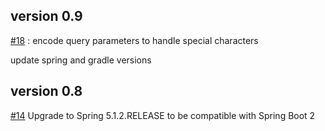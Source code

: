 version 0.9
-----------

[#18](https://github.com/qwazer/markdown-confluence-gradle-plugin/pull/18) : encode query parameters to handle special characters

update spring and gradle versions

version 0.8
-----------

[#14](https://github.com/qwazer/markdown-confluence-gradle-plugin/pull/14) Upgrade to Spring 5.1.2.RELEASE to be compatible with Spring Boot 2
